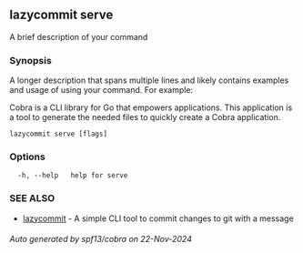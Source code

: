 ## lazycommit serve

A brief description of your command

### Synopsis

A longer description that spans multiple lines and likely contains examples
and usage of using your command. For example:

Cobra is a CLI library for Go that empowers applications.
This application is a tool to generate the needed files
to quickly create a Cobra application.

```
lazycommit serve [flags]
```

### Options

```
  -h, --help   help for serve
```

### SEE ALSO

* [lazycommit](lazycommit.md)	 - A simple CLI tool to commit changes to git with a message

###### Auto generated by spf13/cobra on 22-Nov-2024
